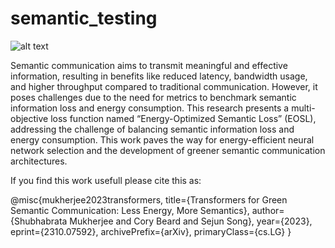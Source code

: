 # semantic_testing
![alt text](https://github.com/shubha07m/semantic_testing/blob/main/dogs.png)

Semantic communication aims to transmit meaningful and effective information, resulting in benefits like reduced latency, bandwidth usage, and higher throughput compared to traditional communication. However, it poses challenges due to the need for metrics to benchmark semantic information loss and energy consumption. This research presents a multi-objective loss function named “Energy-Optimized Semantic Loss” (EOSL), addressing the challenge of balancing semantic information loss and energy consumption. This work paves the way for energy-efficient neural network selection and the development of greener semantic communication architectures.

If you find  this work usefull please cite this as:

@misc{mukherjee2023transformers,
      title={Transformers for Green Semantic Communication: Less Energy, More Semantics}, 
      author={Shubhabrata Mukherjee and Cory Beard and Sejun Song},
      year={2023},
      eprint={2310.07592},
      archivePrefix={arXiv},
      primaryClass={cs.LG}
}

